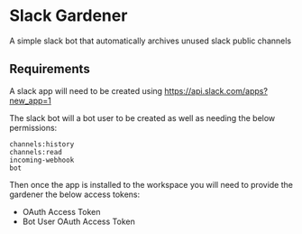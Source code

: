 # Slack Gardener

A simple slack bot that automatically archives unused slack public channels

## Requirements


A slack app will need to be created using https://api.slack.com/apps?new_app=1

The slack bot will a bot user to be created as well as needing the below permissions:
```
channels:history
channels:read
incoming-webhook
bot
```

Then once the app is installed to the workspace you will need to provide the gardener the below access tokens: 

* OAuth Access Token
* Bot User OAuth Access Token